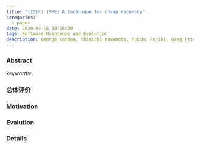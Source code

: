 ```yaml
---
title: "[ISER] [SME] A technique for cheap recovery"
categories:
  - paper
date: 2020-09-18 18:26:39
tags: Software Maintence and Evolution
description: George Candea, Shinichi Kawamoto, Yuichi Fujiki, Greg Friedman, and Armando Fox. Microreboot – A technique for cheap recovery. OSDI'04
---
```


### Abstract
> 

keywords:

### 总体评价

### Motivation

### Evalution

### Details